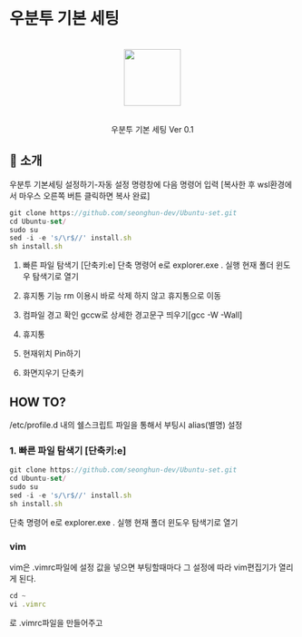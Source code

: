 # 우분투 기본 세팅
<div align="center">
  <br/>
  <img src="https://upload.wikimedia.org/wikipedia/commons/1/16/Ubuntu_and_Ubuntu_Server_Icon.png" width="100" />
  <br/>
  <br/>
  <p>
    우분투 기본 세팅 Ver 0.1 <br>
  </p>
  </p>
</div>


## :mega: 소개

우분투 기본세팅 설정하기-자동 설정
명령창에 다음 명령어 입력
[복사한 후 wsl환경에서 마우스 오른쪽 버튼 클릭하면 복사 완료]

```jsx
git clone https://github.com/seonghun-dev/Ubuntu-set.git
cd Ubuntu-set/
sudo su
sed -i -e 's/\r$//' install.sh
sh install.sh
```


1. 빠른 파일 탐색기 [단축키:e]
   단축 명령어 e로 explorer.exe . 실행
   현재 폴더 윈도우 탐색기로 열기
2. 휴지통 기능
   rm 이용시 바로 삭제 하지 않고 휴지통으로 이동
3. 컴파일 경고 확인
   gccw로 상세한 경고문구 띄우기[gcc -W -Wall]
4. 휴지통

5. 현재위치 Pin하기

6. 화면지우기 단축키


## HOW TO?
/etc/profile.d 내의 쉘스크립트 파일을 통해서 부팅시 alias(별명) 설정

### 1. 빠른 파일 탐색기 [단축키:e]
```jsx
git clone https://github.com/seonghun-dev/Ubuntu-set.git
cd Ubuntu-set/
sudo su
sed -i -e 's/\r$//' install.sh
sh install.sh
```
단축 명령어 e로 explorer.exe . 실행
   현재 폴더 윈도우 탐색기로 열기
### vim
vim은 .vimrc파일에 설정 값을 넣으면 부팅할때마다 그 설정에 따라 vim편집기가 열리게 된다.

```jsx
cd ~
vi .vimrc
```

로 .vimrc파일을 만들어주고
